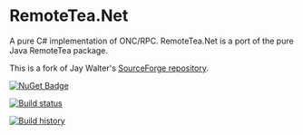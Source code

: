 # RemoteTea.Net
A pure C# implementation of ONC/RPC. RemoteTea.Net is a port of the pure Java RemoteTea package.

This is a fork of Jay Walter's [SourceForge repository](<https://sourceforge.net/p/remoteteanet>).

[![NuGet Badge](https://buildstats.info/nuget/SharkByte.RemoteTea.Net?includePreReleases=true)](https://www.nuget.org/packages/SharkByte.RemoteTea.Net/)

[![Build status](https://ci.appveyor.com/api/projects/status/34ja7i5rnveewjq8?svg=true)](https://ci.appveyor.com/project/wespday/remotetea-net)

[![Build history](https://buildstats.info/appveyor/chart/wespday/remotetea-net)](https://ci.appveyor.com/project/wespday/remotetea-net/history)
